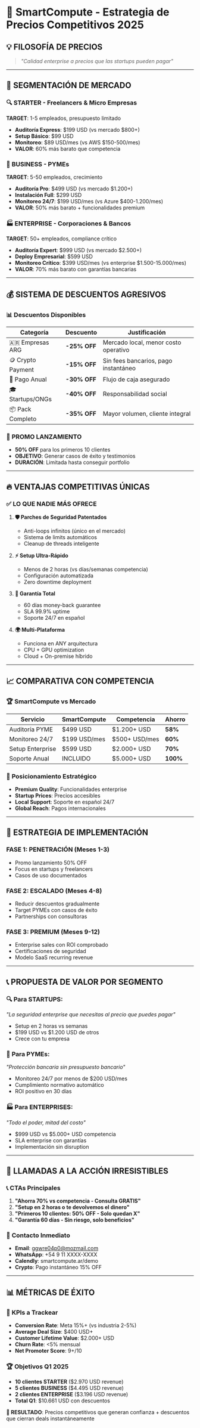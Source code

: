 # 🚀 SmartCompute - Estrategia de Precios Competitivos 2025

## 💡 **FILOSOFÍA DE PRECIOS**

> *"Calidad enterprise a precios que las startups pueden pagar"*

---

## 🎯 **SEGMENTACIÓN DE MERCADO**

### 🔍 **STARTER** - Freelancers & Micro Empresas
**TARGET**: 1-5 empleados, presupuesto limitado
- **Auditoría Express**: $199 USD (vs mercado $800+)
- **Setup Básico**: $99 USD  
- **Monitoreo**: $89 USD/mes (vs AWS $150-500/mes)
- **VALOR**: 60% más barato que competencia

### 🏢 **BUSINESS** - PYMEs 
**TARGET**: 5-50 empleados, crecimiento
- **Auditoría Pro**: $499 USD (vs mercado $1.200+)
- **Instalación Full**: $299 USD
- **Monitoreo 24/7**: $199 USD/mes (vs Azure $400-1.200/mes)
- **VALOR**: 50% más barato + funcionalidades premium

### 🏭 **ENTERPRISE** - Corporaciones & Bancos
**TARGET**: 50+ empleados, compliance crítico  
- **Auditoría Expert**: $999 USD (vs mercado $2.500+)
- **Deploy Empresarial**: $599 USD
- **Monitoreo Crítico**: $399 USD/mes (vs enterprise $1.500-15.000/mes)
- **VALOR**: 70% más barato con garantías bancarias

---

## 💰 **SISTEMA DE DESCUENTOS AGRESIVOS**

### 📊 **Descuentos Disponibles**
| **Categoría** | **Descuento** | **Justificación** |
|---------------|---------------|-------------------|
| 🇦🇷 Empresas ARG | **-25% OFF** | Mercado local, menor costo operativo |
| 🪙 Crypto Payment | **-15% OFF** | Sin fees bancarios, pago instantáneo |
| 💸 Pago Anual | **-30% OFF** | Flujo de caja asegurado |
| 🎓 Startups/ONGs | **-40% OFF** | Responsabilidad social |
| 📦 Pack Completo | **-35% OFF** | Mayor volumen, cliente integral |

### 🎁 **PROMO LANZAMIENTO**
- **50% OFF** para los primeros 10 clientes
- **OBJETIVO**: Generar casos de éxito y testimonios
- **DURACIÓN**: Limitada hasta conseguir portfolio

---

## 🔥 **VENTAJAS COMPETITIVAS ÚNICAS**

### ✅ **LO QUE NADIE MÁS OFRECE**
1. **🛡️ Parches de Seguridad Patentados**
   - Anti-loops infinitos (único en el mercado)
   - Sistema de limits automáticos
   - Cleanup de threads inteligente

2. **⚡ Setup Ultra-Rápido**
   - Menos de 2 horas (vs días/semanas competencia)
   - Configuración automatizada
   - Zero downtime deployment

3. **💪 Garantía Total**
   - 60 días money-back guarantee
   - SLA 99.9% uptime
   - Soporte 24/7 en español

4. **🌍 Multi-Plataforma**
   - Funciona en ANY arquitectura
   - CPU + GPU optimization
   - Cloud + On-premise híbrido

---

## 📈 **COMPARATIVA CON COMPETENCIA**

### 🏆 **SmartCompute vs Mercado**

| **Servicio** | **SmartCompute** | **Competencia** | **Ahorro** |
|-------------|------------------|----------------|------------|
| Auditoría PYME | $499 USD | $1.200+ USD | **58%** |
| Monitoreo 24/7 | $199 USD/mes | $500+ USD/mes | **60%** |
| Setup Enterprise | $599 USD | $2.000+ USD | **70%** |
| Soporte Anual | INCLUIDO | $5.000+ USD | **100%** |

### 🎯 **Posicionamiento Estratégico**
- **Premium Quality**: Funcionalidades enterprise
- **Startup Prices**: Precios accesibles  
- **Local Support**: Soporte en español 24/7
- **Global Reach**: Pagos internacionales

---

## 🚦 **ESTRATEGIA DE IMPLEMENTACIÓN**

### **FASE 1: PENETRACIÓN** (Meses 1-3)
- Promo lanzamiento 50% OFF
- Focus en startups y freelancers
- Casos de uso documentados

### **FASE 2: ESCALADO** (Meses 4-8)  
- Reducir descuentos gradualmente
- Target PYMEs con casos de éxito
- Partnerships con consultoras

### **FASE 3: PREMIUM** (Meses 9-12)
- Enterprise sales con ROI comprobado
- Certificaciones de seguridad
- Modelo SaaS recurring revenue

---

## 📞 **PROPUESTA DE VALOR POR SEGMENTO**

### 🔍 **Para STARTUPS:**
*"La seguridad enterprise que necesitas al precio que puedes pagar"*
- Setup en 2 horas vs semanas
- $199 USD vs $1.200 USD de otros
- Crece con tu empresa

### 🏢 **Para PYMEs:**
*"Protección bancaria sin presupuesto bancario"*  
- Monitoreo 24/7 por menos de $200 USD/mes
- Cumplimiento normativo automático
- ROI positivo en 30 días

### 🏭 **Para ENTERPRISES:**
*"Todo el poder, mitad del costo"*
- $999 USD vs $5.000+ USD competencia
- SLA enterprise con garantías
- Implementación sin disruption

---

## 🎯 **LLAMADAS A LA ACCIÓN IRRESISTIBLES**

### 📞 **CTAs Principales**
1. **"Ahorra 70% vs competencia - Consulta GRATIS"**
2. **"Setup en 2 horas o te devolvemos el dinero"**  
3. **"Primeros 10 clientes: 50% OFF - Solo quedan X"**
4. **"Garantía 60 días - Sin riesgo, solo beneficios"**

### 🔗 **Contacto Inmediato**
- **Email**: ggwre04p0@mozmail.com
- **WhatsApp**: +54 9 11 XXXX-XXXX  
- **Calendly**: smartcompute.ar/demo
- **Crypto**: Pago instantáneo 15% OFF

---

## 📊 **MÉTRICAS DE ÉXITO**

### 🎯 **KPIs a Trackear**
- **Conversion Rate**: Meta 15%+ (vs industria 2-5%)
- **Average Deal Size**: $400 USD+ 
- **Customer Lifetime Value**: $2.000+ USD
- **Churn Rate**: <5% mensual
- **Net Promoter Score**: 9+/10

### 🏆 **Objetivos Q1 2025**
- **10 clientes STARTER** ($2.970 USD revenue)
- **5 clientes BUSINESS** ($4.495 USD revenue)  
- **2 clientes ENTERPRISE** ($3.196 USD revenue)
- **Total Q1**: $10.661 USD con descuentos

**🚀 RESULTADO**: Precios competitivos que generan confianza + descuentos que cierran deals instantáneamente
